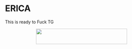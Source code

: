 # ERICA
This is ready to Fuck TG

<p align="center"><a href="https://heroku.com/deploy?template=https://github.com/AMANTYA1/Rose-music"> <img src="https://img.shields.io/badge/Deploy%20To%20Heroku-blueviolet?style=for-the-badge&logo=heroku" width="300" height="50.75"/></a></p>
